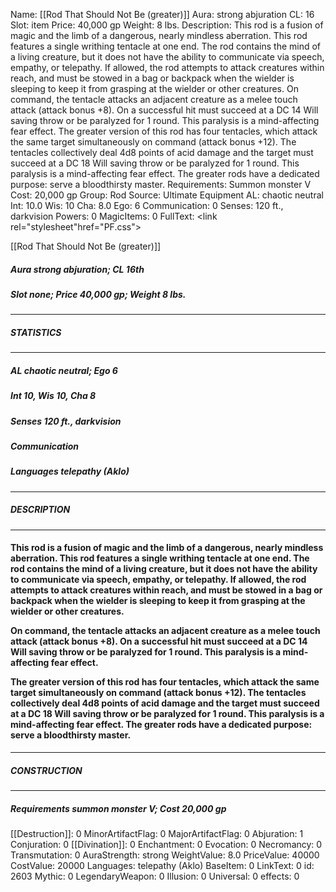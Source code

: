 Name: [[Rod That Should Not Be (greater)]]
Aura: strong abjuration
CL: 16
Slot: item
Price: 40,000 gp
Weight: 8 lbs.
Description: This rod is a fusion of magic and the limb of a dangerous, nearly mindless aberration. This rod features a single writhing tentacle at one end. The rod contains the mind of a living creature, but it does not have the ability to communicate via speech, empathy, or telepathy. If allowed, the rod attempts to attack creatures within reach, and must be stowed in a bag or backpack when the wielder is sleeping to keep it from grasping at the wielder or other creatures. On command, the tentacle attacks an adjacent creature as a melee touch attack (attack bonus +8). On a successful hit must succeed at a DC 14 Will saving throw or be paralyzed for 1 round. This paralysis is a mind-affecting fear effect. The greater version of this rod has four tentacles, which attack the same target simultaneously on command (attack bonus +12). The tentacles collectively deal 4d8 points of acid damage and the target must succeed at a DC 18 Will saving throw or be paralyzed for 1 round. This paralysis is a mind-affecting fear effect. The greater rods have a dedicated purpose: serve a bloodthirsty master.
Requirements: Summon monster V
Cost: 20,000 gp
Group: Rod
Source: Ultimate Equipment
AL: chaotic neutral
Int: 10.0
Wis: 10
Cha: 8.0
Ego: 6
Communication: 0
Senses: 120 ft., darkvision
Powers: 0
MagicItems: 0
FullText: <link rel="stylesheet"href="PF.css"><div class="heading"><p class="alignleft">[[Rod That Should Not Be (greater)]]</p><div style="clear: both;"></div></div><div><h5><b>Aura </b>strong abjuration; <b>CL </b>16th</h5><h5><b>Slot </b>none; <b>Price </b>40,000 gp; <b>Weight </b>8 lbs.</h5></div><hr/><div><h5><b>STATISTICS</b></h5></div><hr/><div><h5><b>AL </b>chaotic neutral; <b>Ego </b>6</h5><h5><b>Int </b>10, <b>Wis </b>10, <b>Cha </b>8</h5><h5><b>Senses </b>120 ft., darkvision</h5><h5><b>Communication </b></h5><h5><b>Languages </b>telepathy (Aklo)</h5></div><hr/><div><h5><b>DESCRIPTION</b></h5></div><hr/><div><h4><p>This rod is a fusion of magic and the limb of a dangerous, nearly mindless aberration. This rod features a single writhing tentacle at one end. The rod contains the mind of a living creature, but it does not have the ability to communicate via speech, empathy, or telepathy. If allowed, the rod attempts to attack creatures within reach, and must be stowed in a bag or backpack when the wielder is sleeping to keep it from grasping at the wielder or other creatures. </p><p>On command, the tentacle attacks an adjacent creature as a melee touch attack (attack bonus +8). On a successful hit must succeed at a DC 14 Will saving throw or be paralyzed for 1 round. This paralysis is a mind-affecting fear effect. </p><p>The greater version of this rod has four tentacles, which attack the same target simultaneously on command (attack bonus +12). The tentacles collectively deal 4d8 points of acid damage and the target must succeed at a DC 18 Will saving throw or be paralyzed for 1 round. This paralysis is a mind-affecting fear effect. The greater rods have a dedicated purpose: serve a bloodthirsty master.</p></h4></div><hr/><div><h5><b>CONSTRUCTION</b></h5></div><hr/><div><h5><b>Requirements </b><i>summon monster V</i>; <b>Cost </b>20,000 gp</h5></div>
[[Destruction]]: 0
MinorArtifactFlag: 0
MajorArtifactFlag: 0
Abjuration: 1
Conjuration: 0
[[Divination]]: 0
Enchantment: 0
Evocation: 0
Necromancy: 0
Transmutation: 0
AuraStrength: strong
WeightValue: 8.0
PriceValue: 40000
CostValue: 20000
Languages: telepathy (Aklo)
BaseItem: 0
LinkText: 0
id: 2603
Mythic: 0
LegendaryWeapon: 0
Illusion: 0
Universal: 0
effects: 0
